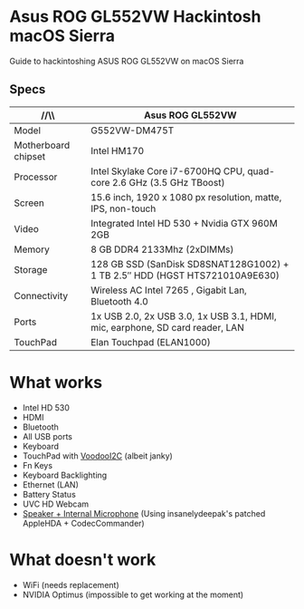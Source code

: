 # Asus ROG GL552VW Hackintosh macOS Sierra
Guide to hackintoshing ASUS ROG GL552VW on macOS Sierra

## Specs

//\\\ | Asus ROG GL552VW
------------ | -------------
Model | G552VW-DM475T
Motherboard chipset | Intel HM170
Processor |	Intel Skylake Core i7-6700HQ CPU, quad-core 2.6 GHz (3.5 GHz TBoost)
Screen |	15.6 inch, 1920 x 1080 px resolution, matte, IPS, non-touch
Video |	Integrated Intel HD 530 + Nvidia GTX 960M 2GB
Memory |	8 GB DDR4 2133Mhz (2xDIMMs)
Storage |	128 GB SSD (SanDisk SD8SNAT128G1002) + 1 TB 2.5″ HDD (HGST HTS721010A9E630)
Connectivity |	Wireless AC Intel 7265 , Gigabit Lan, Bluetooth 4.0
Ports | 1x USB 2.0,	2x USB 3.0, 1x USB 3.1, HDMI, mic, earphone, SD card reader, LAN
TouchPad | Elan Touchpad (ELAN1000)

# What works
* Intel HD 530
* HDMI
* Bluetooth
* All USB ports
* Keyboard
* TouchPad with [VoodooI2C](https://www.tonymacx86.com/threads/wip-voodooi2c-i2c-trackpad-limited-support.204227/) (albeit janky)
* Fn Keys
* Keyboard Backlighting
* Ethernet (LAN)
* Battery Status
* UVC HD Webcam
* [Speaker + Internal Microphone](https://github.com/fidele007/Asus-ROG-GL552VW-Hackintosh/tree/sierra/AppleHDA) (Using insanelydeepak's patched AppleHDA + CodecCommander)

# What doesn't work
* WiFi (needs replacement)
* NVIDIA Optimus (impossible to get working at the moment)

